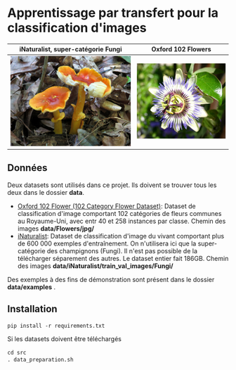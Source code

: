 # Apprentissage par transfert pour la classification d'images

iNaturalist, super-catégorie Fungi      |  Oxford 102 Flowers
:-------------------------:|:-------------------------:
![](imgs/d0b61c04d5365677ac527a5c0221b392.jpg)  |  ![](imgs/image_00001.jpg)



## Données

Deux datasets sont utilisés dans ce projet. Ils doivent se trouver tous les deux dans le dossier **data**.

- [Oxford 102 Flower (102 Category Flower Dataset)](https://www.robots.ox.ac.uk/~vgg/data/flowers/102/): Dataset de classification d'image comportant 102 catégories de fleurs communes au Royaume-Uni, avec entr 40 et 258 instances par classe.
Chemin des images **data/Flowers/jpg/**
- [iNaturalist](https://github.com/visipedia/inat_comp/tree/master/2017): Dataset de classification d'image du vivant comportant plus de 600 000 exemples d'entraînement. On n'utilisera ici que la super-catégorie des champignons (Fungi). Il n'est pas possible de la télécharger séparement des autres. Le dataset entier fait 186GB. 
Chemin des images **data/iNaturalist/train_val_images/Fungi/**

Des exemples à des fins de démonstration sont présent dans le dossier **data/examples** .

## Installation

``` 
pip install -r requirements.txt
```

Si les datasets doivent être téléchargés

```
cd src
. data_preparation.sh
```

